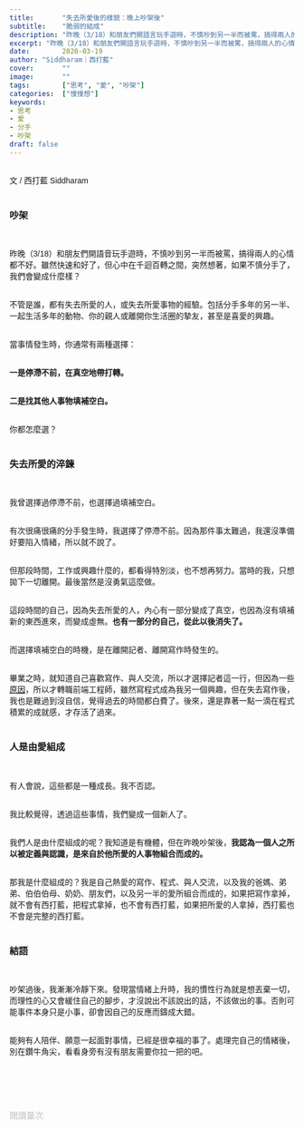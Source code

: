 ```yaml
---
title:       "失去所愛後的樣貌：晚上吵架後"
subtitle:    "脆弱的組成"
description: "昨晚（3/18）和朋友們開語言玩手遊時，不慎吵到另一半而被罵，搞得兩人的心情都不好。雖然快速和好了，但心中在千迴百轉之間，突然想著，如果不慎分手了，我們會變成什麼樣？"
excerpt: "昨晚（3/18）和朋友們開語言玩手遊時，不慎吵到另一半而被罵，搞得兩人的心情都不好。雖然快速和好了，但心中在千迴百轉之間，突然想著，如果不慎分手了，我們會變成什麼樣？"
date:        2020-03-19
author: "Siddharam｜西打藍"
cover:       ""
image:       ""
tags:        ["思考", "愛", "吵架"]
categories:  ["慢慢想"]
keywords:
- 思考
- 愛
- 分手
- 吵架
draft: false
---
```


<article style="font-family: 'Noto Sans TC', '微軟正黑體', sans-serif; font-weight: 300;">

<br>文 / 西打藍 Siddharam<br><br>

<h3 class="article-h1-color">吵架</h3><br>

昨晚（3/18）和朋友們開語音玩手遊時，不慎吵到另一半而被罵，搞得兩人的心情都不好。雖然快速和好了，但心中在千迴百轉之間，突然想著，如果不慎分手了，我們會變成什麼樣？<br><br>

不管是誰，都有失去所愛的人，或失去所愛事物的經驗。包括分手多年的另一半、一起生活多年的動物、你的親人或離開你生活圈的摯友，甚至是喜愛的興趣。<br><br>

當事情發生時，你通常有兩種選擇：<br><br>

<b>一是停滯不前，在真空地帶打轉。</b><br><br>

<b>二是找其他人事物填補空白。</b><br><br>

你都怎麼選？<br><br>

<h3 class="article-h1-color">失去所愛的淬鍊</h3><br>

我曾選擇過停滯不前，也選擇過填補空白。<br><br>

有次很痛很痛的分手發生時，我選擇了停滯不前。因為那件事太難過，我還沒準備好要陷入情緒，所以就不說了。<br><br>

但那段時間，工作或興趣什麼的，都看得特別淡，也不想再努力。當時的我，只想拋下一切離開。最後當然是沒勇氣這麼做。<br><br>

這段時間的自己，因為失去所愛的人，內心有一部分變成了真空，也因為沒有填補新的東西進來，而變成虛無。<b>也有一部分的自己，從此以後消失了。</b><br><br>

而選擇填補空白的時機，是在離開記者、離開寫作時發生的。<br><br>

畢業之時，就知道自己喜歡寫作、與人交流，所以才選擇記者這一行，但因為一些<a href="https://siddharam.com.tw/post/20200301/" target="_blank">原因</a>，所以才轉職前端工程師，雖然寫程式成為我另一個興趣，但在失去寫作後，我也是難過到沒自信，覺得過去的時間都白費了。後來，還是靠著一點一滴在程式積累的成就感，才存活了過來。<br><br>


<h3 class="article-h1-color">人是由愛組成</h3><br>

有人會說，這些都是一種成長。我不否認。<br><br>

我比較覺得，透過這些事情，我們變成一個新人了。<br><br>

我們人是由什麼組成的呢？我知道是有機體，但在昨晚吵架後，<b>我認為一個人之所以被定義與認識，是來自於他所愛的人事物組合而成的。</b><br><br>

那我是什麼組成的？我是自己熱愛的寫作、程式、與人交流，以及我的爸媽、弟弟、伯伯伯母、奶奶、朋友們，以及另一半的愛所組合而成的，如果把寫作拿掉，就不會有西打藍，把程式拿掉，也不會有西打藍，如果把所愛的人拿掉，西打藍也不會是完整的西打藍。<br><br>


<h3 class="article-h1-color">結語</h3><br>

吵架過後，我漸漸冷靜下來。發現當情緒上升時，我的慣性行為就是想丟棄一切，而理性的心又會緩住自己的腳步，才沒說出不該說出的話，不該做出的事。否則可能事件本身只是小事，卻會因自己的反應而鑄成大錯。<br><br>

能夠有人陪伴、願意一起面對事情，已經是很幸福的事了。處理完自己的情緒後，別在鑽牛角尖，看看身旁有沒有朋友需要你拉一把的吧。<br><br>



<br><br><br>

</article>

<div style="color: #bfbfbf; font-size: 15px;" id="busuanzi_container_page_pv">
  閱讀量<span id="busuanzi_value_page_pv"></span>次
</div>

<script src="../../js/post.js"></script>




